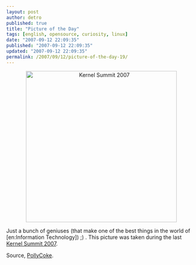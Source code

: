 ```yaml
---
layout: post
author: detro
published: true
title: "Picture of the Day"
tags: [english, opensource, curiosity, linux]
date: "2007-09-12 22:09:35"
published: "2007-09-12 22:09:35"
updated: "2007-09-12 22:09:35"
permalink: /2007/09/12/picture-of-the-day-19/
---
```


<div align="center"><a href="http://lwn.net/Articles/248891/"><img src="http://lwn.net/images/conf/lce2007/ks-annot.jpg" alt="Kernel Summit 2007" width="400" /></a></div>

Just a bunch of geniuses (that make one of the best things in the world of [en:Information Technology]) ;) . This picture was taken during the last <a href="http://lwn.net/Articles/KernelSummit2007/">Kernel Summit 2007</a>.

Source, <a href="http://pollycoke.wordpress.com/2007/09/12/facce-da-kernel/">PollyCoke</a>. 
